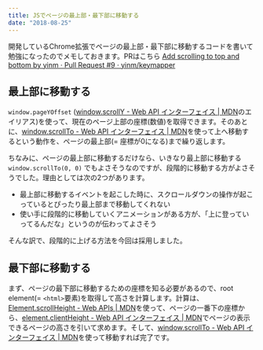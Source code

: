 ```yaml
---
title: JSでページの最上部・最下部に移動する
date: "2018-08-25"
---
```


開発しているChrome拡張でページの最上部・最下部に移動するコードを書いて勉強になったのでメモしておきます。PRはこちら [Add scrolling to top and bottom by yinm · Pull Request #9 · yinm/keymapper](https://github.com/yinm/keymapper/pull/9)

## 最上部に移動する
`window.pageYOffset` ([window.scrollY - Web API インターフェイス | MDN](https://developer.mozilla.org/ja/docs/Web/API/Window/scrollY)のエイリアス)を使って、現在のページ上部の座標(数値)を取得できます。そのあとに、[window.scrollTo - Web API インターフェイス | MDN](https://developer.mozilla.org/ja/docs/Web/API/Window/scrollTo)を使って上へ移動するという動作を、ページの最上部(= 座標が0になる)まで繰り返します。

ちなみに、ページの最上部に移動するだけなら、いきなり最上部に移動する `window.scrollTo(0, 0)` でもよさそうなのですが、段階的に移動する方がよさそうでした。理由としては次の2つがあります。

- 最上部に移動するイベントを起こした時に、スクロールダウンの操作が起こっているとぴったり最上部まで移動してくれない
- 使い手に段階的に移動していくアニメーションがある方が、「上に登っていってるんだな」というのが伝わってよさそう

そんな訳で、段階的に上げる方法を今回は採用しました。

## 最下部に移動する

まず、ページの最下部に移動するための座標を知る必要があるので、root element(= `<html>`要素)を取得して高さを計算します。計算は、[Element.scrollHeight - Web APIs | MDN](https://developer.mozilla.org/en-US/docs/Web/API/Element/scrollHeight)を使って、ページの一番下の座標から、[element.clientHeight - Web API インターフェイス | MDN](https://developer.mozilla.org/ja/docs/Web/API/Element/clientHeight)でページの表示できるページの高さを引いて求めます。そして、[window.scrollTo - Web API インターフェイス | MDN](https://developer.mozilla.org/ja/docs/Web/API/Window/scrollTo)を使って移動すれば完了です。

